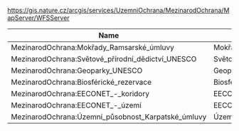 https://gis.nature.cz/arcgis/services/UzemniOchrana/MezinarodOchrana/MapServer/WFSServer

|Name|Title|Abstract|
|--|--|--|
|MezinarodOchrana:Mokřady_Ramsarské_úmluvy|Mokřady_Ramsarské_úmluvy||
|MezinarodOchrana:Světové_přírodní_dědictví_UNESCO|Světové_přírodní_dědictví_UNESCO||
|MezinarodOchrana:Geoparky_UNESCO|Geoparky_UNESCO||
|MezinarodOchrana:Biosférické_rezervace|Biosférické_rezervace||
|MezinarodOchrana:EECONET_-_koridory|EECONET_-_koridory||
|MezinarodOchrana:EECONET_-_území|EECONET_-_území||
|MezinarodOchrana:Územní_působnost_Karpatské_úmluvy|Územní_působnost_Karpatské_úmluvy||
